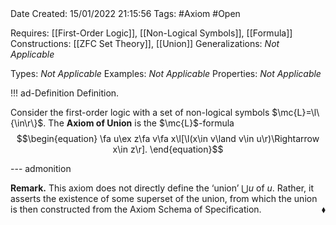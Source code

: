 <br />
<br />

Date Created: 15/01/2022 21:15:56
Tags: #Axiom #Open

Requires: [[First-Order Logic]], [[Non-Logical Symbols]], [[Formula]]
Constructions: [[ZFC Set Theory]], [[Union]]
Generalizations: _Not Applicable_

Types: _Not Applicable_
Examples: _Not Applicable_
Properties: _Not Applicable_

!!! ad-Definition Definition.

Consider the first-order logic with a set of non-logical symbols $\mc{L}=\l\{\in\r\}$. The **Axiom of Union** is the $\mc{L}$-formula
$$\begin{equation}
    \fa u\ex z\fa v\fa x\l[\l(x\in v\land v\in u\r)\Rightarrow x\in z\r].
\end{equation}$$

--- admonition

**Remark.** This axiom does not directly define the $\textrm{`}$union$\textrm{'}$ $\bigcup u$ of $u$. Rather, it asserts the existence of some superset of the union, from which the union is then constructed from the Axiom Schema of Specification.<span style="float:right;">$\blacklozenge$</span>
